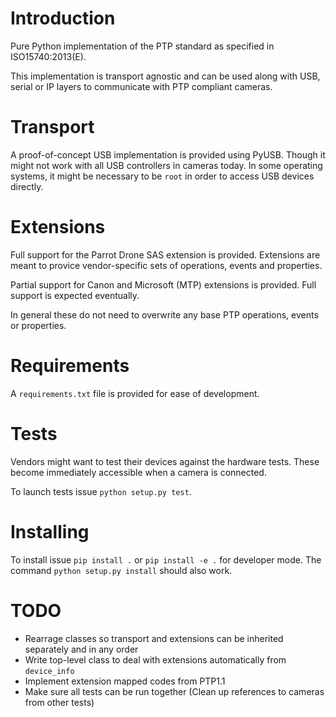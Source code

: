 # Introduction

Pure Python implementation of the PTP standard as specified in
ISO15740:2013(E).

This implementation is transport agnostic and can be used along with USB,
serial or IP layers to communicate with PTP compliant cameras.

# Transport

A proof-of-concept USB implementation is provided using PyUSB. Though it might
not work with all USB controllers in cameras today. In some operating systems,
it might be necessary to be `root` in order to access USB devices directly.

# Extensions

Full support for the Parrot Drone SAS extension is provided. Extensions are
meant to provice vendor-specific sets of operations, events and properties.

Partial support for Canon and Microsoft (MTP) extensions is provided. Full
support is expected eventually.

In general these do not need to overwrite any base PTP operations, events or
properties.

# Requirements

A `requirements.txt` file is provided for ease of development.

# Tests

Vendors might want to test their devices against the hardware tests. These
become immediately accessible when a camera is connected.

To launch tests issue `python setup.py test`.

# Installing

To install issue `pip install .` or `pip install -e .` for developer mode. The
command `python setup.py install` should also work.

# TODO

- Rearrage classes so transport and extensions can be inherited separately and
  in any order
- Write top-level class to deal with extensions automatically from
  `device_info`
- Implement extension mapped codes from PTP1.1
- Make sure all tests can be run together (Clean up references to cameras from
  other tests)
